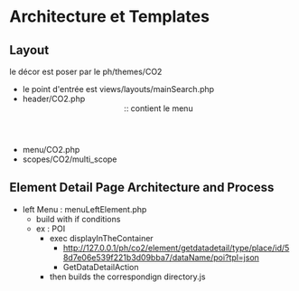 # Architecture et Templates

## Layout 
le décor est poser par le ph/themes/CO2 
- le point d'entrée est views/layouts/mainSearch.php
- header/CO2.php <header> :: contient le menu 
- menu/CO2.php <nav id="mainNav" >
- scopes/CO2/multi_scope

## Element Detail Page Architecture and Process
- left Menu : menuLeftElement.php
    + build with if conditions
    + ex : POI 
        * exec displayInTheContainer
            * http://127.0.0.1/ph/co2/element/getdatadetail/type/place/id/58d7e06e539f221b3d09bba7/dataName/poi?tpl=json 
            * GetDataDetailAction
        * then builds the correspondign directory.js 

            